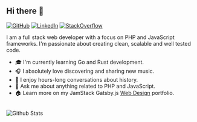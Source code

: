 ## Hi there 👋

[![GitHub](https://img.shields.io/badge/GitHub-%40tomshaw-239a3b.svg)](https://github.com/tomshaw)
[![LinkedIn](https://img.shields.io/badge/Linked-in-0c66c3.svg)](https://www.linkedin.com/in/urlrider/)
[![StackOverflow](https://img.shields.io/badge/Stack%20Overflow-tomshaw-F47F24)](https://stackoverflow.com/users/908382/tom-shaw)

I am a full stack web developer with a focus on PHP and JavaScript frameworks. I'm passionate about creating clean, scalable and well tested code.

* 🎓 I'm currently learning Go and Rust development.
* 🎧 I absolutely love discovering and sharing new music.
* 📜 I enjoy hours-long conversations about history.
* 🌼 Ask me about anything related to PHP and JavaScript.
* 🏠 Learn more on my JamStack Gatsby.js [Web Design](https://www.tomshaw.us) portfolio.

<br>

<img align="left" alt="Github Stats" src="https://github-readme-stats.tomshaw.vercel.app/api?username=tomshaw" />

[HomePage]: https://tomshaw.us
[YouTube]: https://www.youtube.com/channel/UC_HPiOpyAN3nJ4rTFce730w
[LinkedIn]: https://www.linkedin.com/in/urlrider
[GitHub]: https://github.com/tomshaw
